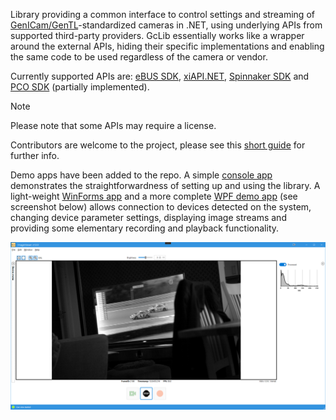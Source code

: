 Library providing a common interface to control settings and streaming of [GenICam/GenTL](https://www.emva.org/standards-technology/genicam/)-standardized cameras in .NET, using underlying APIs from supported third-party providers.
GcLib essentially works like a wrapper around the external APIs, hiding their specific implementations and enabling the same code to be used regardless of the camera or vendor.

Currently supported APIs are: 
[eBUS SDK](https://www.pleora.com/machine-vision-connectivity/ebus-sdk/),
[xiAPI.NET](https://www.ximea.com/support/wiki/apis/xiAPINET),
[Spinnaker SDK](https://www.teledynevisionsolutions.com/products/spinnaker-sdk/?model=Spinnaker%20SDK&vertical=machine%20vision&segment=iis) and
[PCO SDK](https://www.excelitas.com/product/pco-software-development-kits) (partially implemented). 

> [!NOTE]
> Please note that some APIs may require a license.

Contributors are welcome to the project, please see this [short guide](CONTRIBUTING.md) for further info.

Demo apps have been added to the repo. A simple [console app](samples/GcLib.Samples.ConsoleApp) demonstrates the straightforwardness of setting up and using the library. A light-weight [WinForms app](samples/GcLib.Samples.WinFormsDemoApp) and a more complete [WPF demo app](samples/GcLib.Samples.WPFDemoApp) (see screenshot below) allows connection to devices detected on the system, changing device parameter settings, displaying image streams and providing some elementary recording and playback functionality.

![alt text](samples/GcLib.Samples.WPFDemoApp/Resources/Images/WFPDemoApp_screenshot.png)
